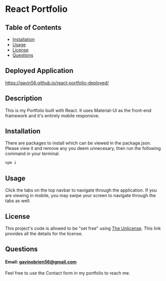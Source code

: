 # React Portfolio

## Table of Contents

* [Installation](#installation)
* [Usage](#usage)
* [License](#license)
* [Questions](#Questions)

## Deployed Application
https://gavin56.github.io/react-portfolio-deployed/

## Description
This is my Portfolio built with React. It uses Material-UI as the front-end framework and it's entirely mobile responsive.

## Installation
There are packages to install which can be viewed in the package.json. Please view it and remove any you deem unnecesary, then run the following command in your terminal.

```bash
npm i
```

## Usage 
Click the tabs on the top navbar to navigate through the application. If you are viewing in mobile, you may swipe your screen to navigate through the tabs as well. 


## License
This project's code is allowed to be "set free" using [The Unlicense](https://unlicense.org/).  This link provides all the details for the license.

## Questions
#### Email: gavinobrien56@gmail.com

Feel free to use the Contact form in my portfolio to reach me.

